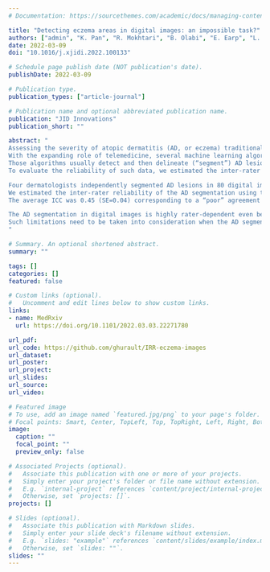 ```yaml
---
# Documentation: https://sourcethemes.com/academic/docs/managing-content/

title: "Detecting eczema areas in digital images: an impossible task?"
authors: ["admin", "K. Pan", "R. Mokhtari", "B. Olabi", "E. Earp", "L. Steele", "H. C. Williams", "R. J. Tanaka"]
date: 2022-03-09
doi: "10.1016/j.xjidi.2022.100133"

# Schedule page publish date (NOT publication's date).
publishDate: 2022-03-09

# Publication type.
publication_types: ["article-journal"]

# Publication name and optional abbreviated publication name.
publication: "JID Innovations"
publication_short: ""

abstract: "
Assessing the severity of atopic dermatitis (AD, or eczema) traditionally relies on a face-to-face assessment by healthcare professionals, and may suffer from inter- and intra-rater variability.
With the expanding role of telemedicine, several machine learning algorithms have been proposed to automatically assess AD severity from digital images.
Those algorithms usually detect and then delineate (“segment”) AD lesions before assessing lesional severity, and are trained using the data of AD areas detected by healthcare professionals.
To evaluate the reliability of such data, we estimated the inter-rater reliability of AD segmentation in digital images.

Four dermatologists independently segmented AD lesions in 80 digital images collected in a published clinical trial.
We estimated the inter-rater reliability of the AD segmentation using the intra-class correlation coefficients (ICCs) at the pixel-level and the area-levels for different resolutions of the images.
The average ICC was 0.45 (SE=0.04) corresponding to a “poor” agreement between raters, while the degree of agreement for AD segmentation varied from image to image.

The AD segmentation in digital images is highly rater-dependent even between dermatologists.
Such limitations need to be taken into consideration when the AD segmentation data are used to train machine learning algorithms that assess eczema severity.
"

# Summary. An optional shortened abstract.
summary: ""

tags: []
categories: []
featured: false

# Custom links (optional).
#   Uncomment and edit lines below to show custom links.
links:
- name: MedRxiv
  url: https://doi.org/10.1101/2022.03.03.22271780

url_pdf:
url_code: https://github.com/ghurault/IRR-eczema-images
url_dataset:
url_poster:
url_project:
url_slides:
url_source:
url_video:

# Featured image
# To use, add an image named `featured.jpg/png` to your page's folder. 
# Focal points: Smart, Center, TopLeft, Top, TopRight, Left, Right, BottomLeft, Bottom, BottomRight.
image:
  caption: ""
  focal_point: ""
  preview_only: false

# Associated Projects (optional).
#   Associate this publication with one or more of your projects.
#   Simply enter your project's folder or file name without extension.
#   E.g. `internal-project` references `content/project/internal-project/index.md`.
#   Otherwise, set `projects: []`.
projects: []

# Slides (optional).
#   Associate this publication with Markdown slides.
#   Simply enter your slide deck's filename without extension.
#   E.g. `slides: "example"` references `content/slides/example/index.md`.
#   Otherwise, set `slides: ""`.
slides: ""
---
```

